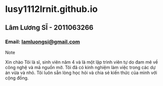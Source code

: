 # lusy1112lrnit.github.io

## Lâm Lương SĨ - 2011063266
### Email: lamluongsi@gmail.com  

> [!NOTE]
> Xin chào
> Tôi là sĩ, sinh viên năm 4 và là một lập trình viên tự do đam mê về công nghệ và mã nguồn mở.
> Tôi đã có kinh nghiệm làm việc trong các dự án vừa và nhỏ.
> Tôi luôn sẵn lòng học hỏi và chia sẻ kiến thức của mình với cộng đồng.
